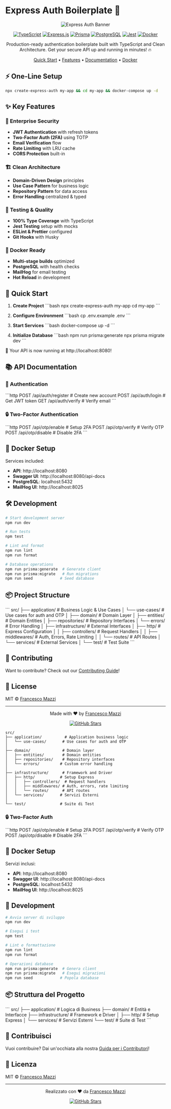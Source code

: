 # Express Auth Boilerplate 🚀

<div align="center">

![Express Auth Banner](https://raw.githubusercontent.com/francemazzi/auth-boiler-plate/main/.github/assets/express.auth.jpg)

[![TypeScript](https://img.shields.io/badge/TypeScript-007ACC?style=for-the-badge&logo=typescript&logoColor=white)](https://www.typescriptlang.org/)
[![Express.js](https://img.shields.io/badge/Express.js-000000?style=for-the-badge&logo=express&logoColor=white)](https://expressjs.com/)
[![Prisma](https://img.shields.io/badge/Prisma-2D3748?style=for-the-badge&logo=prisma&logoColor=white)](https://www.prisma.io/)
[![PostgreSQL](https://img.shields.io/badge/PostgreSQL-316192?style=for-the-badge&logo=postgresql&logoColor=white)](https://www.postgresql.org/)
[![Jest](https://img.shields.io/badge/Jest-C21325?style=for-the-badge&logo=jest&logoColor=white)](https://jestjs.io/)
[![Docker](https://img.shields.io/badge/Docker-2CA5E0?style=for-the-badge&logo=docker&logoColor=white)](https://www.docker.com/)

Production-ready authentication boilerplate built with TypeScript and Clean Architecture.
Get your secure API up and running in minutes! 🔥

[Quick Start](#-quick-start) •
[Features](#-features) •
[Documentation](#-api-documentation) •
[Docker](#-docker-setup)

</div>

## ⚡️ One-Line Setup

```bash
npx create-express-auth my-app && cd my-app && docker-compose up -d
```

## ✨ Key Features

### 🔐 Enterprise Security

- **JWT Authentication** with refresh tokens
- **Two-Factor Auth (2FA)** using TOTP
- **Email Verification** flow
- **Rate Limiting** with LRU cache
- **CORS Protection** built-in

### 🏗 Clean Architecture

- **Domain-Driven Design** principles
- **Use Case Pattern** for business logic
- **Repository Pattern** for data access
- **Error Handling** centralized & typed

### 🧪 Testing & Quality

- **100% Type Coverage** with TypeScript
- **Jest Testing** setup with mocks
- **ESLint & Prettier** configured
- **Git Hooks** with Husky

### 🐳 Docker Ready

- **Multi-stage builds** optimized
- **PostgreSQL** with health checks
- **MailHog** for email testing
- **Hot Reload** in development

## 🚀 Quick Start

1. **Create Project**
   \`\`\`bash
   npx create-express-auth my-app
   cd my-app
   \`\`\`

2. **Configure Environment**
   \`\`\`bash
   cp .env.example .env
   \`\`\`

3. **Start Services**
   \`\`\`bash
   docker-compose up -d
   \`\`\`

4. **Initialize Database**
   \`\`\`bash
   npm run prisma:generate
   npx prisma migrate dev
   \`\`\`

🎉 Your API is now running at http://localhost:8080!

## 📚 API Documentation

### 🔑 Authentication

\`\`\`http
POST /api/auth/register # Create new account
POST /api/auth/login # Get JWT token
GET /api/auth/verify # Verify email
\`\`\`

### 🔒 Two-Factor Authentication

\`\`\`http
POST /api/otp/enable # Setup 2FA
POST /api/otp/verify # Verify OTP
POST /api/otp/disable # Disable 2FA
\`\`\`

## 🐳 Docker Setup

Services included:

- **API**: http://localhost:8080
- **Swagger UI**: http://localhost:8080/api-docs
- **PostgreSQL**: localhost:5432
- **MailHog UI**: http://localhost:8025

## 🛠 Development

```bash
# Start development server
npm run dev

# Run tests
npm test

# Lint and format
npm run lint
npm run format

# Database operations
npm run prisma:generate  # Generate client
npm run prisma:migrate   # Run migrations
npm run seed            # Seed database
```

## 📦 Project Structure

\`\`\`
src/
├── application/ # Business Logic & Use Cases
│ └── use-cases/ # Use cases for auth and OTP
│
├── domain/ # Domain Layer
│ ├── entities/ # Domain Entities
│ ├── repositories/ # Repository Interfaces
│ └── errors/ # Error Handling
│
├── infrastructure/ # External Interfaces
│ ├── http/ # Express Configuration
│ │ ├── controllers/ # Request Handlers
│ │ ├── middlewares/ # Auth, Errors, Rate Limiting
│ │ └── routes/ # API Routes
│ └── services/ # External Services
│
└── test/ # Test Suite
\`\`\`

## 🤝 Contributing

Want to contribute? Check out our [Contributing Guide](CONTRIBUTING.md)!

## 📝 License

MIT © [Francesco Mazzi](LICENSE)

---

<div align="center">

Made with ❤️ by [Francesco Mazzi](https://github.com/francemazzi)

[![GitHub Stars](https://img.shields.io/github/stars/francemazzi/auth-boiler-plate?style=social)](https://github.com/francemazzi/auth-boiler-plate)

</div>

```
src/
├── application/          # Application business logic
│   └── use-cases/       # Use cases for auth and OTP
│
├── domain/              # Domain layer
│   ├── entities/        # Domain entities
│   ├── repositories/    # Repository interfaces
│   └── errors/         # Custom error handling
│
├── infrastructure/      # Framework and Driver
│   ├── http/           # Setup Express
│   │   ├── controllers/  # Request handlers
│   │   ├── middlewares/ # Auth, errors, rate limiting
│   │   └── routes/      # API routes
│   └── services/       # Servizi Esterni
│
└── test/               # Suite di Test
```

### 🔒 Two-Factor Auth

\`\`\`http
POST /api/otp/enable # Setup 2FA
POST /api/otp/verify # Verify OTP
POST /api/otp/disable # Disable 2FA
\`\`\`

## 🐳 Docker Setup

Servizi inclusi:

- **API**: http://localhost:8080
- **Swagger UI**: http://localhost:8080/api-docs
- **PostgreSQL**: localhost:5432
- **MailHog UI**: http://localhost:8025

## 🧪 Development

```bash
# Avvia server di sviluppo
npm run dev

# Esegui i test
npm test

# Lint e formattazione
npm run lint
npm run format

# Operazioni database
npm run prisma:generate  # Genera client
npm run prisma:migrate   # Esegui migrazioni
npm run seed            # Popola database
```

## 📦 Struttura del Progetto

\`\`\`
src/
├── application/ # Logica di Business
├── domain/ # Entità e Interfacce
├── infrastructure/ # Framework e Driver
│ ├── http/ # Setup Express
│ └── services/ # Servizi Esterni
└── test/ # Suite di Test
\`\`\`

## 🤝 Contribuisci

Vuoi contribuire? Dai un'occhiata alla nostra [Guida per i Contributori](CONTRIBUTING.md)!

## 📝 Licenza

MIT © [Francesco Mazzi](LICENSE)

---

<div align="center">

Realizzato con ❤️ da [Francesco Mazzi](https://github.com/francemazzi)

[![GitHub Stars](https://img.shields.io/github/stars/francemazzi/auth-boiler-plate?style=social)](https://github.com/francemazzi/auth-boiler-plate)

</div>
